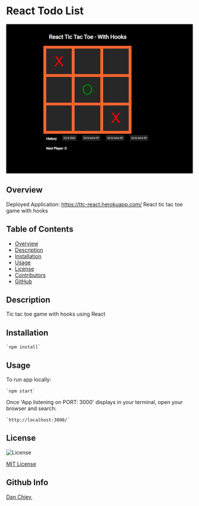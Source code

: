 # React Todo List

<img src ="Screenshot.png">

## Overview

Deployed Application: https://ttc-react.herokuapp.com/
React tic tac toe game with hooks

## Table of Contents

- [Overview](#Overview)
- [Description](#Description)
- [Installation](#Installation)
- [Usage](#Usage)
- [License](#License)
- [Contributors](#Contributors)
- [GitHub](#GitHub)

## Description

Tic tac toe game with hooks using React

## Installation

    `npm install`

## Usage

To run app locally:

    `npm start`

Once 'App listening on PORT: 3000' displays in your terminal, open your browser and search:

    `http://localhost:3000/`

## License

![License](https://img.shields.io/badge/License-mit-blue.svg "License Badge")

[MIT License](http://opensource.org/licenses/mit-license.php)

## Github Info

[Dan Chiev](https://github.com/dchiev),
